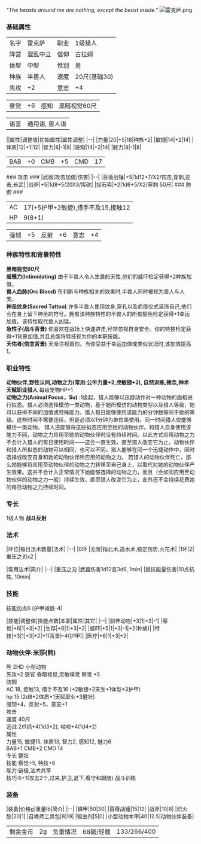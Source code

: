 *"The beasts around me are nothing, except the beast inside."*
![雷克萨.png](https://i.loli.net/2020/11/09/CbWe6UyohDqgwF7.png)
### 基础属性 ###
<table>
    <tr>
        <td>名字</td>
        <td>雷克萨</td>
	<td>职业</td>
        <td>1级猎人</td>
    </tr>
    <tr>
        <td>阵营</td>
        <td>混乱中立</td>
        <td>信仰</td>
	<td>古拉姆</td>
    </tr>
    <tr>
        <td>体型</td>
        <td>中型</td>
        <td>性别</td>
		<td>男</td>
    </tr>
	<tr>
		<td>种族</td>
		<td>半兽人</td>
        <td>速度</td>
        <td>20尺(基础30)</td>
    </tr>
    <tr>
	<td>先攻</td>
	<td>+2</td>
        <td>意志</td>
        <td>+4</td>
    </tr>
</table>
<table>
    <tr>
        <td>察觉</td>
        <td>+6</td>
		<td>感知</td>
        <td>黑暗视觉60尺</td>
    </tr>
</table>
<table>
    <tr>
        <td>语言</td>
        <td>通用语, 兽人语</td>
    </tr>
</table>

||属性|调整值|初始属性|属性调整|
|--|
|力量|20|+5|18|种族+2|
|敏捷|14|+2|14|
|体质|12|+1|12|
|智力|8|-1|8|
|感知|14|+2|14|
|魅力|8|-1|8|

<table>
    <tr>
        <td>BAB</td>
        <td>+0</td>
		<td>CMB</td>
        <td>+5</td>
		<td>CMD</td>
        <td>17</td>
    </tr>
</table>
### 攻击 ###
|武器|攻击加值|伤害|
|--|
|苜蓿战锤|+5|1d12+7/X2/钝击,穿刺,迎击,长武|
|战斧|+5|1d8+5/20X3/挥砍|
|投石索|+2|1d6+5/X2/穿刺	50尺|
### 防御 ###
<table>
    <tr>
        <td>AC</td>
        <td>17(+5护甲+2敏捷),措手不及15,接触12</td>
    </tr>
	<tr>
        <td>HP</td>
        <td>9(8+1)</td>
    </tr>
</table>
<table>
    <tr>
        <td>强韧</td>
        <td>+5</td>
		<td>反射</td>
        <td>+6</td>
		<td>意志</td>
        <td>+4</td>
    </tr>
</table>

### 种族特性和背景特性 ###
**黑暗视觉60尺**  
**威慑力(Intimidating)** 由于半兽人令人生畏的天性,他们的威吓检定获得+2种族加值。  
**兽人血脉(Orc Blood)** 在判断与种族相关的效果时,半兽人同时被视为兽人与人类。  
**神圣纹身(Sacred Tattoo)** 许多半兽人使用纹身,穿孔以及疤痕仪式装饰自己,他们会在身上留下神圣的符号。拥有该种族特性的半兽人的所有豁免检定获得+1幸运加值。该特性取代兽人凶猛。  
**急性子(战斗背景)** 你喜欢在战场上快速进击,经常忽视自身安全。你的特技检定获得+1背景加值,并且总能将特技视为你的本职技能。  
**天佑者(信念背景)** 天命注视着你。当你受益于幸运加值或类似状况时,该加值提高1。  
### 职业特性 ###
**动物伙伴,野性认同,动物之力(常用:公牛力量+2,虎敏捷+2), 自然训练,祷念,神术**  
**天赋职业猎人** 每级宠物HP+1  
**动物之力(Animal Focus，Su)** :1级起，猎人能够以迅捷动作对一种动物的面相进行拟态。猎人必须选择模仿一类动物，基于她所模仿的动物类型以及猎人等级，她可以获得不同的加值或特殊能力。猎人每日能够使用该能力的分钟数等同于她的等级。这些时间不需要连续，但是必须以1分钟为单位来使用。同一时间猎人仅能够模仿一类动物。
猎人还能够将这些拟态应用至她的动物伙伴。和猎人自身使用该能力不同，动物之力应用至她的动物伙伴时没有持续时间。以此方式应用动物之力不会计入猎人的每日使用时间——这会一直生效，直至猎人改变它为止。动物伙伴和猎人所拟态的动物可以相同，也可以不同。猎人能够在同一个迅捷动作中，同时选择或改变自身和她的动物伙伴所应用的动物之力。
若猎人的动物伙伴死亡，那么她能够将应用至动物伙伴的动物之力转移至自己身上，以取代对她的动物伙伴产生效果。这并不会计入正常情况下她能够选择的动物之力，而且（会如同应用至动物伙伴的动物之力一般）持续生效，直至猎人改变它为止，此外还不会持续花费她的每日动物之力持续时间。

### 专长 ###
1级人物  **战斗反射**

### 法术 ###
|环位|每日法术数量|法术|
|--|
|0环 |无限|指北术,造水术,稳定伤势,火花术|
|1环|2|重压之刃x2 |

|常用法术|简介|
|--|
|重压之刃 |武器伤害1d12变3d6, 1min|
|抵抗能量伤害|10点抗性, 10min|

### 技能 ###
技能加点6 (护甲减值-4)

|技能|调整值|技能点数|本职|属性|其它|
|--|
|驯养动物|+3|1|+3|-1|
|察觉|+6|1|+3|+2|
|生存|+6|1|+3|+2|
|威吓|+5|1|+3|-1|+2(种族)|
|特技|+3|1|+3|+2|+1(背景)-4(护甲)|
|医疗|+6|1|+3|+2|

### 动物伙伴:米莎(熊) ###
熊 2HD 小型动物  
先攻+2 感官 昏暗视觉,灵敏嗅觉 察觉 +5  
防御  
AC 18, 接触13, 措手不及16 (+2敏捷+2天生+1体型+3护甲)  
hp 15 (2d8+2体质+1天赋职业+3健壮)  
强韧+4，反射+5，意志+1  
攻击  
速度 40尺  
近战 2爪抓+4(1d3+2), 啮咬+4(1d4+2)  
属性  
力量15, 敏捷15, 体质13, 智力2, 感知12, 魅力6  
BAB+1 CMB+2 CMD 14  
专长 健壮  
技能 察觉+5, 特技+6  
能力:链接,法术共享  
技巧:6+1(攻击2个,过来,护卫,退下,看守和跟随) 战斗训练  

### 装备 ###
|装备|价格g|重量lb|简介|
|--|
|鳞甲|50|30|
|苜蓿战锤|15|12|
|战斧|10|6|
|炽火胶|20|1|
|召唤师工具包|8|19|
|驱虫剂|5|0|
|小型动物木甲|40|12.5|动物伙伴装备|
<table>
    <tr>
        <td>剩余金币</td>
        <td>2g</td>
		<td>负重情况</td>
        <td>68磅/轻载</td>
		<td>133/266/400</td>
    </tr>
</table>
